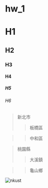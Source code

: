 # hw_1
# H1
## H2
### H3
#### H4
##### H5
###### H6
> 新北市
>>板橋區

>>中和區

> 桃園縣
>>大溪鎮

>>龜山鄉

![nkust](https://github.com/user-attachments/assets/778682b7-8558-4435-a138-6d775b6e7eb2)
